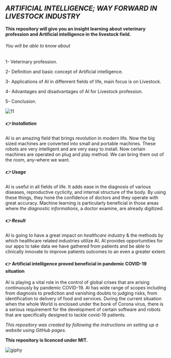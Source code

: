 ## *ARTIFICIAL INTELLIGENCE; WAY FORWARD IN LIVESTOCK INDUSTRY*
**This repository will give you an insight learning about veterinary profession and Artificial intelligence in the livestock field.**
###### You will be able to know about

1- Veterinary profession.

2- Definition and basic concept of Artificial intelligence.

3- Applications of AI in diffenrent fields of life, main focus is on Livestock.

4- Advantages and disadvantages of AI for Livestock profession.

5- Conclusion.

![11](https://user-images.githubusercontent.com/64958196/82977422-38656c00-9ffb-11ea-9bfd-354b0a312d4f.png)


##### 👉 Installation

AI is an amazing field that brings revolution in modern life. Now the big sized machines are converted into small and portable machines. These robots are very intelligent and are very easy to install. Now certain machines are operated on plug and play method. We can bring them out of the room, any-where we want.

##### 👉 Usage

AI is useful in all fields of life. It adds ease in the diagnosis of various diseases, reproductive cyclicity, and internal structure of the body. By using these things, they hone the confidence of doctors and they operate with great accuracy. Machine learning is particularly beneficial in those areas where *the diagnostic informations*, a doctor examine, are already digitized.  

##### 👉 Result

AI is going to have a great impact on *healthcare industry* & the methods by which healthcare related industries utilize AI. AI provides opportumities for our apps to take data we have gathered from patients and be able to clinically innovate to improve patients outcomes to an even a greater extent. 

#### 👉 Artificial intelligence proved beneficial in pandemic COVID-19 situation

AI is playing a vital role in the control of global crises that are arising continuously by pandemic COVID-19.  AI has wide range of scopes including from diagnosis to prediction and vanishing doubts to judging risks, from identification to delivery of food and services. During the current situation when the whole World is enclosed under the bonk of Corona virus, there is a serious requirement for the development of certain software and robots that are specifically designed to tackle covid-19 patients.

*This repository was created by following the instructions on setting up a website using GitHub pages.*

**This repository is licenced under MIT.**

![giphy](https://user-images.githubusercontent.com/64958196/82406699-b916ec00-9a80-11ea-95c9-032e390c94d5.gif)

